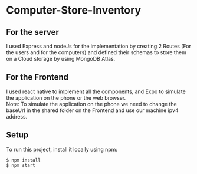# Computer-Store-Inventory
## For the server
I used Express and nodeJs for the implementation by creating 2 Routes (For the users and for the computers) and defined their schemas to store them on a Cloud storage by using MongoDB Atlas.
## For the Frontend
I used react native to implement all the components, and Expo to simulate the application on the phone or the web browser.\
Note: To simulate the application on the phone we need to change the baseUrl in the shared folder on the Frontend and use our machine ipv4 address.
## Setup
To run this project, install it locally using npm:
```
$ npm install
$ npm start
```
